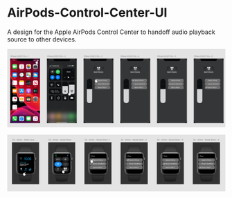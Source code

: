 # AirPods-Control-Center-UI
A design for the Apple AirPods Control Center to handoff audio playback source to other devices.

![](/images/iOS.png)

![](/images/watchOS.png)